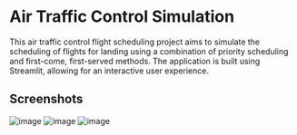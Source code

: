 
# Air Traffic Control Simulation

This air traffic control flight scheduling project aims to simulate the scheduling of flights for landing using a combination of priority scheduling and first-come, first-served methods. The application is built using Streamlit, allowing for an interactive user experience.

## Screenshots

![image](https://github.com/user-attachments/assets/1bd13082-1b2f-42d5-9ca5-217d23311bcd)
![image](https://github.com/user-attachments/assets/ddb541aa-38ca-4295-9190-056238294012)
![image](https://github.com/user-attachments/assets/a635ed55-27bf-4c18-a78d-79596cc79f27)
